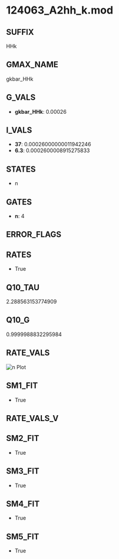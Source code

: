 # 124063_A2hh_k.mod

## SUFFIX

HHk

## GMAX_NAME

gkbar_HHk

## G_VALS

- **gkbar_HHk**: 0.00026

## I_VALS

- **37**: 0.00026000000011942246
- **6.3**: 0.0002600008915275833

## STATES

- n

## GATES

- **n**: 4

## ERROR_FLAGS


## RATES

- True

## Q10_TAU

2.288563153774909

## Q10_G

0.9999988832295984

## RATE_VALS

![n Plot](/Users/pbozelos/Dropbox/icg-Chai-Panos/supermodels/output_markdown_files/K/124063_A2hh_k.mod/images/n.png)

## SM1_FIT

- True

## RATE_VALS_V

## SM2_FIT

- True

## SM3_FIT

- True

## SM4_FIT

- True

## SM5_FIT

- True

